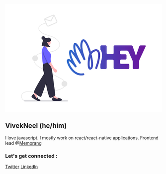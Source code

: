 ![A cover image that says "Hi I'm VivekNeel" in the center](https://github.com/VivekNeel/VivekNeel/blob/master/icons/hey.png)

## VivekNeel (he/him)

I love javascript. I mostly work on react/react-native applications. Frontend lead @<a href="https://memorangapp.com/">Memorang</a>

### Let's get connected :

<a href="https://twitter.com/vivekneel55">Twitter</a> <a href="https://www.linkedin.com/in/vivek-neel-65585b103/">Linkedln</a>

